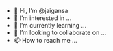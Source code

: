- 👋 Hi, I’m @jaigansa
- 👀 I’m interested in ...
- 🌱 I’m currently learning ...
- 💞️ I’m looking to collaborate on ...
- 📫 How to reach me ...

<!---
jaigansa/jaigansa is a ✨ special ✨ repository because its `README.md` (this file) appears on your GitHub profile.
You can click the Preview link to take a look at your changes.
--->
